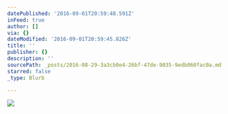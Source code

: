 ```yaml
---
datePublished: '2016-09-01T20:59:48.591Z'
inFeed: true
author: []
via: {}
dateModified: '2016-09-01T20:59:45.826Z'
title: ''
publisher: {}
description: ''
sourcePath: _posts/2016-08-29-3a3cb0e4-26bf-47de-9035-9edb060fac0a.md
starred: false
_type: Blurb

---
```

![](https://the-grid-user-content.s3-us-west-2.amazonaws.com/8240eaa3-3b47-4ab0-801d-228b0e2b9094.jpg)